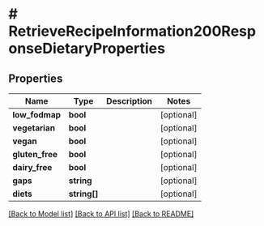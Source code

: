 # # RetrieveRecipeInformation200ResponseDietaryProperties

## Properties

Name | Type | Description | Notes
------------ | ------------- | ------------- | -------------
**low_fodmap** | **bool** |  | [optional]
**vegetarian** | **bool** |  | [optional]
**vegan** | **bool** |  | [optional]
**gluten_free** | **bool** |  | [optional]
**dairy_free** | **bool** |  | [optional]
**gaps** | **string** |  | [optional]
**diets** | **string[]** |  | [optional]

[[Back to Model list]](../../README.md#models) [[Back to API list]](../../README.md#endpoints) [[Back to README]](../../README.md)
